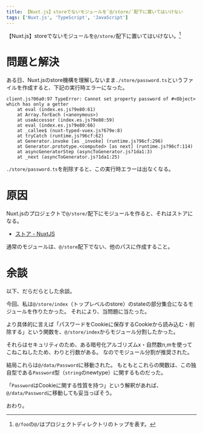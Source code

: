```yaml
---
title: 【Nuxt.js】storeでないモジュールを`@/store/`配下に置いてはいけない
tags: ['Nuxt.js', 'TypeScript', 'JavaScript']
---
```

【Nuxt.js】storeでないモジュールを`@/store/`配下に置いてはいけない。[^notice-at]

[^notice-at]: `@/foo`の`@/`はプロジェクトディレクトリのトップを表す。

# 問題と解決

ある日、Nuxt.jsのstore機構を理解しないまま`./store/password.ts`というファイルを作成すると、下記の実行時エラーになった。

```
client.js?06a0:97 TypeError: Cannot set property password of #<Object> which has only a getter
    at eval (index.es.js?9e80:61)
    at Array.forEach (<anonymous>)
    at useAccessor (index.es.js?9e80:59)
    at eval (index.es.js?9e80:66)
    at _callee$ (nuxt-typed-vuex.js?679e:8)
    at tryCatch (runtime.js?96cf:62)
    at Generator.invoke [as _invoke] (runtime.js?96cf:296)
    at Generator.prototype.<computed> [as next] (runtime.js?96cf:114)
    at asyncGeneratorStep (asyncToGenerator.js?1da1:3)
    at _next (asyncToGenerator.js?1da1:25)
```

`./store/password.ts`を削除すると、この実行時エラーは出なくなる。

# 原因

Nuxt.jsのプロジェクトで`@/store/`配下にモジュールを作ると、それはストアになる。

- [ストア - NuxtJS](*https://ja.nuxtjs.org/docs/2.x/directory-structure/store/)

通常のモジュールは、`@/store`配下でない、他のパスに作成すること。

# 余談

以下、だらだらとした余談。

今回、私は`@/store/index`（トップレベルのstore）のstateの部分集合になるモジュールを作りたかった。
それにより、当問題に当たった。

より具体的に言えば「パスワードをCookieに保存するCookieから読み込む・削除する」という関数を、`@/store/index`からモジュール分割したかった。

それらはセキュリティのため、ある暗号化アルゴリズムx・自然数n,mを使ってこねこねしたため、わりと行数がある。
なのでモジュール分割が推奨された。

結局これらは`@/data/Password`に移動された。
もともとこれらの関数は、この独自型である`Password`型（`string`のnewtype）に関するものだった。

「`Password`はCookieに関する性質を持つ」という解釈があれば、`@/data/Password`に移動しても妥当っぽそう。

おわり。
